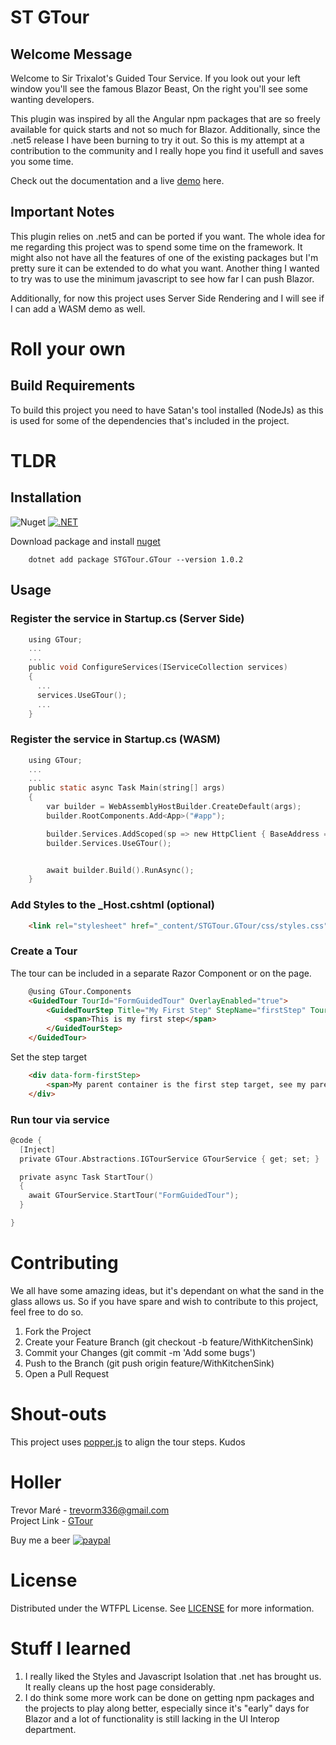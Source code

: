 # ST GTour 

## Welcome Message
Welcome to Sir Trixalot's Guided Tour Service. If you look out your left window you'll see the famous Blazor Beast, On the right you'll see some wanting developers.

This plugin was inspired by all the Angular npm packages that are so freely available for quick starts and not so much for Blazor. Additionally, since 
the .net5 release I have been burning to try it out. So this is my attempt at a contribution to the community and I really hope you find it usefull and saves you some time.

Check out the documentation and a live [demo](https://trevormare.github.io/STGTour) here.

## Important Notes
This plugin relies on .net5 and can be ported if you want. The whole idea for me regarding this project was to spend some time on the framework. It might also not have all the features of one of the existing packages but I'm pretty sure it can be extended to do what you want. Another thing I wanted to try was to use the minimum javascript to see how far I can push Blazor.

Additionally, for now this project uses Server Side Rendering and I will see if I can add a WASM demo as well.

# Roll your own
## Build Requirements
To build this project you need to have Satan's tool installed (NodeJs) as this is used for some of the dependencies that's included in the project.

# TLDR

## Installation
![Nuget](https://img.shields.io/nuget/v/STGTour.GTour?style=for-the-badge)
[![.NET](https://github.com/TrevorMare/STGTour/actions/workflows/dotnet.yml/badge.svg)](https://github.com/TrevorMare/STGTour/actions/workflows/dotnet.yml)

Download package and install [nuget](https://www.nuget.org/packages/STGTour.GTour/)

```shell 
    dotnet add package STGTour.GTour --version 1.0.2
```

## Usage
### Register the service in Startup.cs (Server Side)

```c
    using GTour;
    ...
    ...
    public void ConfigureServices(IServiceCollection services)
    {
      ...
      services.UseGTour();
      ...
    }
```
### Register the service in Startup.cs (WASM)

```c
    using GTour;
    ...
    ...
    public static async Task Main(string[] args)
    {
        var builder = WebAssemblyHostBuilder.CreateDefault(args);
        builder.RootComponents.Add<App>("#app");

        builder.Services.AddScoped(sp => new HttpClient { BaseAddress = new Uri(builder.HostEnvironment.BaseAddress) });
        builder.Services.UseGTour();


        await builder.Build().RunAsync();
    }
```


### Add Styles to the _Host.cshtml (optional)

```html
    <link rel="stylesheet" href="_content/STGTour.GTour/css/styles.css" />
```

### Create a Tour
  
The tour can be included in a separate Razor Component or on the page.

```html
    @using GTour.Components
    <GuidedTour TourId="FormGuidedTour" OverlayEnabled="true">
        <GuidedTourStep Title="My First Step" StepName="firstStep" TourStepSequence="1" ElementSelector="[data-form-firstStep]">
            <span>This is my first step</span>
        </GuidedTourStep>
    </GuidedTour>
```

Set the step target

```html
    <div data-form-firstStep>
        <span>My parent container is the first step target, see my parent wrapper's data attribute corresponding to the ElementSelector of the step?</span>
    </div>
```

### Run tour via service

```c
@code {
  [Inject]
  private GTour.Abstractions.IGTourService GTourService { get; set; }

  private async Task StartTour()
  {
    await GTourService.StartTour("FormGuidedTour");
  }

}
```

# Contributing
We all have some amazing ideas, but it's dependant on what the sand in the glass allows us. So if you have spare and wish to contribute to this project, feel free to do so.

1. Fork the Project
2. Create your Feature Branch (git checkout -b feature/WithKitchenSink)
3. Commit your Changes (git commit -m 'Add some bugs')
4. Push to the Branch (git push origin feature/WithKitchenSink)
5. Open a Pull Request

# Shout-outs
This project uses [popper.js](https://popper.js.org/) to align the tour steps. Kudos

# Holler

Trevor Maré - [trevorm336@gmail.com](mailto:trevorm336@gmail.com)  
Project Link - [GTour](https://github.com/TrevorMare/STGTour)

Buy me a beer
[![paypal](https://www.paypalobjects.com/en_US/i/btn/btn_donateCC_LG.gif)](https://www.paypal.com/donate?hosted_button_id=JTM723EPNE5N6)

# License
Distributed under the WTFPL License. See [LICENSE](http://www.wtfpl.net/) for more information.

# Stuff I learned
1. I really liked the Styles and Javascript Isolation that .net has brought us. It really cleans up the host page considerably.
2. I do think some more work can be done on getting npm packages and the projects to play along better, especially since it's "early" days for Blazor and a lot of functionality is still lacking in the UI Interop department.


